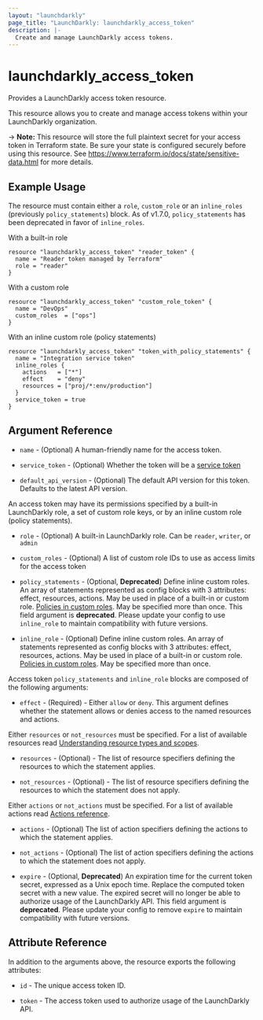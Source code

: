 ```yaml
---
layout: "launchdarkly"
page_title: "LaunchDarkly: launchdarkly_access_token"
description: |-
  Create and manage LaunchDarkly access tokens.
---
```


# launchdarkly_access_token

Provides a LaunchDarkly access token resource.

This resource allows you to create and manage access tokens within your LaunchDarkly organization.

-> **Note:** This resource will store the full plaintext secret for your access token in Terraform state. Be sure your state is configured securely before using this resource. See https://www.terraform.io/docs/state/sensitive-data.html for more details.

## Example Usage

The resource must contain either a `role`, `custom_role` or an `inline_roles` (previously `policy_statements`) block. As of v1.7.0, `policy_statements` has been deprecated in favor of `inline_roles`.

With a built-in role

```hcl
resource "launchdarkly_access_token" "reader_token" {
  name = "Reader token managed by Terraform"
  role = "reader"
}
```

With a custom role

```hcl
resource "launchdarkly_access_token" "custom_role_token" {
  name = "DevOps"
  custom_roles  = ["ops"]
}
```

With an inline custom role (policy statements)

```hcl
resource "launchdarkly_access_token" "token_with_policy_statements" {
  name = "Integration service token"
  inline_roles {
    actions   = ["*"]
    effect    = "deny"
    resources = ["proj/*:env/production"]
  }
  service_token = true
}
```

## Argument Reference

- `name` - (Optional) A human-friendly name for the access token.

- `service_token` - (Optional) Whether the token will be a [service token](https://docs.launchdarkly.com/home/account-security/api-access-tokens#service-tokens)
- `default_api_version` - (Optional) The default API version for this token. Defaults to the latest API version.

An access token may have its permissions specified by a built-in LaunchDarkly role, a set of custom role keys, or by an inline custom role (policy statements).

- `role` - (Optional) A built-in LaunchDarkly role. Can be `reader`, `writer`, or `admin`

- `custom_roles` - (Optional) A list of custom role IDs to use as access limits for the access token

- `policy_statements` - (Optional, **Deprecated**) Define inline custom roles. An array of statements represented as config blocks with 3 attributes: effect, resources, actions. May be used in place of a built-in or custom role. [Policies in custom roles](https://docs.launchdarkly.com/docs/policies-in-custom-roles). May be specified more than once. This field argument is **deprecated**. Please update your config to use `inline_role` to maintain compatibility with future versions.

- `inline_role` - (Optional) Define inline custom roles. An array of statements represented as config blocks with 3 attributes: effect, resources, actions. May be used in place of a built-in or custom role. [Policies in custom roles](https://docs.launchdarkly.com/docs/policies-in-custom-roles). May be specified more than once.

Access token `policy_statements` and `inline_role` blocks are composed of the following arguments:

- `effect` - (Required) - Either `allow` or `deny`. This argument defines whether the statement allows or denies access to the named resources and actions.

Either `resources` or `not_resources` must be specified. For a list of available resources read [Understanding resource types and scopes](https://docs.launchdarkly.com/home/account-security/custom-roles/resources#understanding-resource-types-and-scopes).

- `resources` - (Optional) - The list of resource specifiers defining the resources to which the statement applies.

- `not_resources` - (Optional) - The list of resource specifiers defining the resources to which the statement does not apply.

Either `actions` or `not_actions` must be specified. For a list of available actions read [Actions reference](https://docs.launchdarkly.com/home/account-security/custom-roles/actions#actions-reference).

- `actions` - (Optional) The list of action specifiers defining the actions to which the statement applies.

- `not_actions` - (Optional) The list of action specifiers defining the actions to which the statement does not apply.

* `expire` - (Optional, **Deprecated**) An expiration time for the current token secret, expressed as a Unix epoch time. Replace the computed token secret with a new value. The expired secret will no longer be able to authorize usage of the LaunchDarkly API. This field argument is **deprecated**. Please update your config to remove `expire` to maintain compatibility with future versions.

## Attribute Reference

In addition to the arguments above, the resource exports the following attributes:

- `id` - The unique access token ID.

- `token` - The access token used to authorize usage of the LaunchDarkly API.
